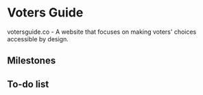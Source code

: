 # Voters Guide
votersguide.co - A website that focuses on making voters' choices accessible by design.

## Milestones

## To-do list

